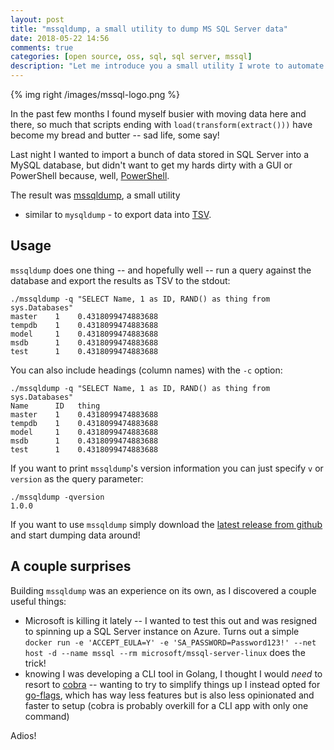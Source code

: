 ```yaml
---
layout: post
title: "mssqldump, a small utility to dump MS SQL Server data"
date: 2018-05-22 14:56
comments: true
categories: [open source, oss, sql, sql server, mssql]
description: "Let me introduce you a small utility I wrote to automate some tasks: mssqldump, mysqldump, for MS SQL Server."
---
```


{% img right /images/mssql-logo.png %}

In the past few months I found myself busier with moving data here and there, so
much that scripts ending with `load(transform(extract()))` have become my bread
and butter -- sad life, some say!

Last night I wanted to import a bunch of data stored in SQL Server
into a MySQL database, but didn't want to get my hards dirty with a GUI or PowerShell
because, well, [PowerShell](https://www.google.ae/search?q=powershell+sucks&oq=powershell+sucks&aqs=chrome..69i57j69i61j0l4.3713j0j7&sourceid=chrome&ie=UTF-8).

The result was [mssqldump](https://github.com/odino/mssqldump), a small utility
- similar to `mysqldump` - to export data into [TSV](/tsv-better-than-csv/).

<!-- more -->

## Usage

`mssqldump` does one thing -- and hopefully well -- run a query against the
database and export the results as TSV to the stdout:

```
./mssqldump -q "SELECT Name, 1 as ID, RAND() as thing from sys.Databases"
master    1    0.4318099474883688
tempdb    1    0.4318099474883688
model     1    0.4318099474883688
msdb      1    0.4318099474883688
test      1    0.4318099474883688
```

You can also include headings (column names) with the `-c` option:

```
./mssqldump -q "SELECT Name, 1 as ID, RAND() as thing from sys.Databases"
Name      ID   thing
master    1    0.4318099474883688
tempdb    1    0.4318099474883688
model     1    0.4318099474883688
msdb      1    0.4318099474883688
test      1    0.4318099474883688
```

If you want to print `mssqldump`'s version information you can just specify `v`
or `version` as the query parameter:

```
./mssqldump -qversion
1.0.0
```

If you want to use `mssqldump` simply download the [latest release from github](https://github.com/odino/mssqldump/releases)
and start dumping data around!

## A couple surprises

Building `mssqldump` was an experience on its own, as I discovered a couple useful
things:

* Microsoft is killing it lately -- I wanted to test this out and was resigned to
spinning up a SQL Server instance on Azure. Turns out a simple `docker run -e 'ACCEPT_EULA=Y' -e 'SA_PASSWORD=Password123!' --net host -d --name mssql --rm microsoft/mssql-server-linux`
does the trick!
* knowing I was developing a CLI tool in Golang, I thought I would *need* to resort
to [cobra](https://github.com/spf13/cobra) -- wanting to try to simplify things
up I instead opted for [go-flags](https://github.com/jessevdk/go-flags), which has way less
features but is also less opinionated and faster to setup (cobra is probably overkill
for a CLI app with only one command)

Adios!